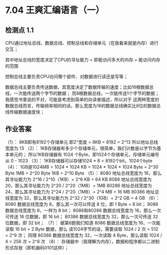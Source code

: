 # 7.04 王爽汇编语言（一）

## 检测点 1.1
CPU通过地址总线、数据总线、控制总线和存储单元（在我看来就是内存）进行交互；

其中地址总线的宽度决定了CPU的寻址能力 = 即能访问多大的内存 = 能访问内存的范围

控制总线主要负责CPU访问哪个部件、对数据进行读还是写等；

数据总线主要负责传送数据，其宽度决定了数据传输的速度；比如16根数据总线，一次能传送两个字节的数据；
而8根数据总线，一次能传送1个字节的数据；我感觉书里说的不对，可能是考虑到简单的向读者描述，所以对于
这两种宽度的数据总线而言，传输频率相同的话，那么宽度为16的数据总线确实比8位的数据总线传输数据速度快；

## 作业答案
（1）：
8KB即有8192个存储单元
即2^宽度 = 8KB = 8192 = 2^13
所以地址总线宽度为 13
（2）：
1KB存储器有多少个存储单元，很简单，我们计数是以字节为基本单元的；
所以1KB存储器有 1024 个Byte，即1024个存储单元，存储单元编号从 0 - 1023
（3）：
1KB存储器可以存储1024 * 8 = 8192个bit，1024个byte
（4）：
1GB是1024MB = 1024 * 1024 KB = 1024 * 1024 * 1024 Byte = 2^30 Byte
1MB = 2^20 Byte
1KB = 2^10 Byte
（5）：
8080 地址总线宽度为 16，那么其寻址能力为 2^16 / 2^10（1KB）= 2^6 KB = 64 KB
8088 地址总线宽度为 20，那么其寻址能力为 2^20 / 2^20（1MB）= 1MB
80286 地址总线宽度为 24，那么其寻址能力为 2^24 / 2^20（1MB）= 2^4 MB = 16 MB
80386 地址总线宽度为 32，那么其寻址能力为 2^32 / 2^30（1GB）= 2^2 GB = 4 GB
（6）：
8080 数据总线宽度为 8，那么其一次可以传送 8 位，即 1 Byte = 8 bit；
8088 数据总线宽度为 8，一样为 8 bit；
8086和80286 数据总线宽度为 16，那么一次可传送 16 位数据，即 16 bit；
80386 数据总线宽度为 32，那么一次可传送 32 位数据，即 32 bit；
（7）：
据第6题我们知道 8086 数据总线宽度为 16，一次能读取 16 bit = 2 Byte 数据，那么
读1024字节的话，需要读取 1024 / 2 次 = 512 = 2^9 次；
同理 80386 数据总线宽度为 32，一次读取 4 Byte，那么读取 1024 / 4 = 256 次 = 2^8 次
（8）：
存储器中（我理解为内存），数据和程序都以二进制形式存放（即机器码0101这样）；